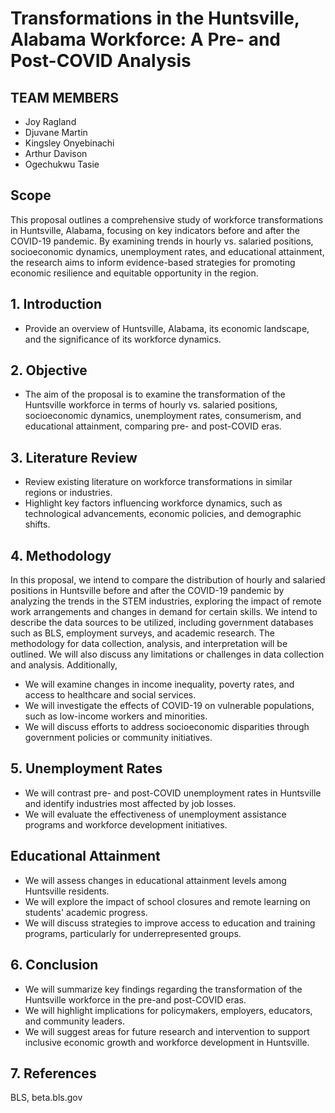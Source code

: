 # Transformations in the Huntsville, Alabama Workforce: A Pre- and Post-COVID Analysis

## TEAM MEMBERS
- Joy Ragland
- Djuvane Martin
- Kingsley Onyebinachi
- Arthur Davison
- Ogechukwu Tasie

## Scope
This proposal outlines a comprehensive study of workforce transformations in Huntsville, Alabama, focusing on key indicators before and after the COVID-19 pandemic. By examining trends in hourly vs. salaried positions, socioeconomic dynamics, unemployment rates, and educational attainment, the research aims to inform evidence-based strategies for promoting economic resilience and equitable opportunity in the region.

## 1. Introduction
- Provide an overview of Huntsville, Alabama, its economic landscape, and the significance of its workforce dynamics.

## 2. Objective
- The aim of the proposal is to examine the transformation of the Huntsville workforce in terms of hourly vs. salaried positions, socioeconomic dynamics, unemployment rates, consumerism, and educational attainment, comparing pre- and post-COVID eras.

## 3. Literature Review
- Review existing literature on workforce transformations in similar regions or industries.
- Highlight key factors influencing workforce dynamics, such as technological advancements, economic policies, and demographic shifts.

## 4. Methodology
In this proposal, we intend to compare the distribution of hourly and salaried positions in Huntsville before and after the COVID-19 pandemic by analyzing the trends in the STEM industries, exploring the impact of remote work arrangements and changes in demand for certain skills. We intend to describe the data sources to be utilized, including government databases such as BLS, employment surveys, and academic research. The methodology for data collection, analysis, and interpretation will be outlined. We will also discuss any limitations or challenges in data collection and analysis. Additionally,
- We will examine changes in income inequality, poverty rates, and access to healthcare and social services.
- We will investigate the effects of COVID-19 on vulnerable populations, such as low-income workers and minorities.
- We will discuss efforts to address socioeconomic disparities through government policies or community initiatives.

## 5. Unemployment Rates
- We will contrast pre- and post-COVID unemployment rates in Huntsville and identify industries most affected by job losses.
- We will evaluate the effectiveness of unemployment assistance programs and workforce development initiatives.

## Educational Attainment
- We will assess changes in educational attainment levels among Huntsville residents.
- We will explore the impact of school closures and remote learning on students' academic progress.
- We will discuss strategies to improve access to education and training programs, particularly for underrepresented groups.

## 6. Conclusion
- We will summarize key findings regarding the transformation of the Huntsville workforce in the pre-and post-COVID eras.
- We will highlight implications for policymakers, employers, educators, and community leaders.
- We will suggest areas for future research and intervention to support inclusive economic growth and workforce development in Huntsville.

## 7. References

BLS, beta.bls.gov


